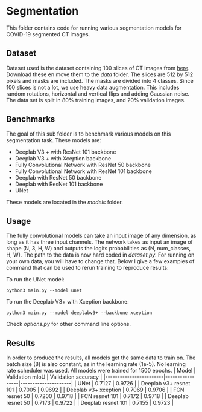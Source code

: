 # Segmentation
This folder contains code for running various segmentation models for COVID-19 segmented CT images. 

## Dataset
Dataset used is the dataset containing 100 slices of CT images from [here](http://medicalsegmentation.com/covid19/). Download these en move them to the *data* folder. The slices are 512 by 512 pixels and masks are included. The masks are divided into 4 classes. Since 100 slices is not a lot, we use heavy data augmentation. This includes random rotations, horizontal and vertical flips and adding Gaussian noise. The data set is split in 80% training images, and 20% validation images.

## Benchmarks
 The goal of this sub folder is to benchmark various models on this segmentation task. These models are:

 - Deeplab V3 + with ResNet 101 backbone
 - Deeplab V3 + with Xception backbone
 - Fully Convolutional Network with ResNet 50 backbone
 - Fully Convolutional Network with ResNet 101 backbone
 - Deeplab with ResNet 50 backbone
 - Deeplab with ResNet 101 backbone
 - UNet

These models are located in the *models* folder. 

## Usage
The fully convolutional models can take an input image of any dimension, as long as it has three input channels. The network takes as input an image of shape (N, 3, H, W) and outputs the logits probabilities as (N, num_classes, H, W). The path to the data is now hard coded in *dataset.py*. For running on your own data, you will have to change that. Below I give a few examples of command that can be used to rerun training to reproduce results:

To run the UNet model:

`python3 main.py --model unet` 

To run the Deeplab V3+ with Xception backbone:

`python3 main.py --model deeplabv3+ --backbone xception`

Check *options.py* for other command line options. 

## Results
In order to produce the results, all models get the same data to train on. The batch size (8) is also constant, as in the learning rate (1e-5). No learning rate scheduler was used. All models were trained for 1500 epochs. 
| Model                  | Validation mIoU | Validation accuracy |
|------------------------|-----------------|---------------------|
| UNet                   | 0.7127          | 0.9726              |
| Deeplab v3+ resnet 101 | 0.7005          | 0.9692              |
| Deeplab v3+ xception   | 0.7069          | 0.9706              |
| FCN resnet 50          | 0.7200          | 0.9718              |
| FCN resnet 101         | 0.7172          | 0.9718              |
| Deeplab resnet 50      | 0.7173          | 0.9722              |
| Deeplab resnet 101     | 0.7155          | 0.9723              |



